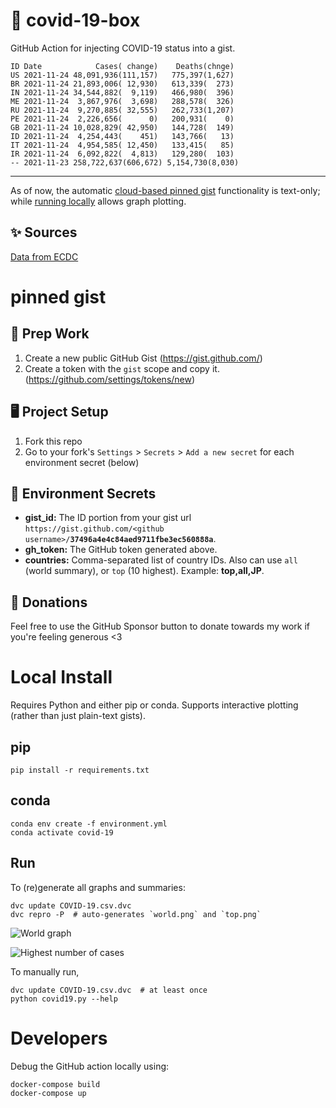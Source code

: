 # 🏥 covid-19-box

GitHub Action for injecting COVID-19 status into a gist.

```
ID Date            Cases( change)    Deaths(chnge)
US 2021-11-24 48,091,936(111,157)   775,397(1,627)
BR 2021-11-24 21,893,006( 12,930)   613,339(  273)
IN 2021-11-24 34,544,882(  9,119)   466,980(  396)
ME 2021-11-24  3,867,976(  3,698)   288,578(  326)
RU 2021-11-24  9,270,885( 32,555)   262,733(1,207)
PE 2021-11-24  2,226,656(      0)   200,931(    0)
GB 2021-11-24 10,028,829( 42,950)   144,728(  149)
ID 2021-11-24  4,254,443(    451)   143,766(   13)
IT 2021-11-24  4,954,585( 12,450)   133,415(   85)
IR 2021-11-24  6,092,822(  4,813)   129,280(  103)
-- 2021-11-23 258,722,637(606,672) 5,154,730(8,030)
```

---

As of now, the automatic [cloud-based pinned gist](#pinned-gist) functionality is text-only;
while [running locally](#local-install) allows graph plotting.

## ✨ Sources

[Data from ECDC](https://www.ecdc.europa.eu/en/publications-data/download-todays-data-geographic-distribution-covid-19-cases-worldwide)

# pinned gist

## 🎒 Prep Work
1. Create a new public GitHub Gist (https://gist.github.com/)
1. Create a token with the `gist` scope and copy it. (https://github.com/settings/tokens/new)

## 🖥 Project Setup
1. Fork this repo
1. Go to your fork's `Settings` > `Secrets` > `Add a new secret` for each environment secret (below)

## 🤫 Environment Secrets
- **gist_id:** The ID portion from your gist url `https://gist.github.com/<github username>/`**`37496a4e4c84aed9711fbe3ec560888a`**.
- **gh_token:** The GitHub token generated above.
- **countries:** Comma-separated list of country IDs. Also can use `all` (world summary), or `top` (10 highest). Example: **top,all,JP**.

## 💸 Donations

Feel free to use the GitHub Sponsor button to donate towards my work if you're feeling generous <3

# Local Install

Requires Python and either pip or conda. Supports interactive plotting (rather than just plain-text gists).

## pip

```
pip install -r requirements.txt
```

## conda

```
conda env create -f environment.yml
conda activate covid-19
```

## Run

To (re)generate all graphs and summaries:

```
dvc update COVID-19.csv.dvc
dvc repro -P  # auto-generates `world.png` and `top.png`
```

![World graph](world.png)

![Highest number of cases](top.png)

To manually run,

```
dvc update COVID-19.csv.dvc  # at least once
python covid19.py --help
```

# Developers

Debug the GitHub action locally using:

```
docker-compose build
docker-compose up
```
